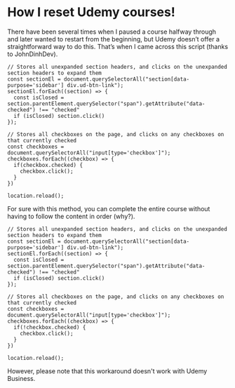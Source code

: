 # How I reset Udemy courses!
There have been several times when I paused a course halfway through and later wanted to restart from the beginning, but Udemy doesn’t offer a straightforward way to do this. 
That’s when I came across this script (thanks to JohnDinhDev).

    // Stores all unexpanded section headers, and clicks on the unexpanded section headers to expand them
    const sectionEl = document.querySelectorAll("section[data-purpose='sidebar'] div.ud-btn-link");
    sectionEl.forEach((section) => {
      const isClosed = section.parentElement.querySelector("span").getAttribute("data-checked") !== "checked"
      if (isClosed) section.click()
    });
    
    // Stores all checkboxes on the page, and clicks on any checkboxes on that currently checked
    const checkboxes = document.querySelectorAll("input[type='checkbox']");
    checkboxes.forEach((checkbox) => {
      if(checkbox.checked) {
        checkbox.click();
      }
    })
    
    location.reload();

For sure with this method, you can complete the entire course without having to follow the content in order (why?).

    // Stores all unexpanded section headers, and clicks on the unexpanded section headers to expand them
    const sectionEl = document.querySelectorAll("section[data-purpose='sidebar'] div.ud-btn-link");
    sectionEl.forEach((section) => {
      const isClosed = section.parentElement.querySelector("span").getAttribute("data-checked") !== "checked"
      if (isClosed) section.click()
    });
    
    // Stores all checkboxes on the page, and clicks on any checkboxes on that currently checked
    const checkboxes = document.querySelectorAll("input[type='checkbox']");
    checkboxes.forEach((checkbox) => {
      if(!checkbox.checked) {
        checkbox.click();
      }
    })
    
    location.reload();

However, please note that this workaround doesn't work with Udemy Business.
